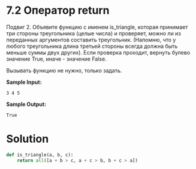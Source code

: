 # 7.2 Оператор return

Подвиг 2. Объявите функцию с именем is_triangle, которая принимает три стороны треугольника (целые числа) и проверяет,
можно ли из переданных аргументов составить треугольник. (Напомню, что у любого треугольника длина третьей стороны
всегда должна быть меньше суммы двух других). Если проверка проходит, вернуть булево значение True, иначе - значение
False.

Вызывать функцию не нужно, только задать.

**Sample Input:**

```
3 4 5
```

**Sample Output:**

```
True
```

# Solution

```python
def is_triangle(a, b, c):
    return all([a + b > c, a + c > b, b + c > a])
```